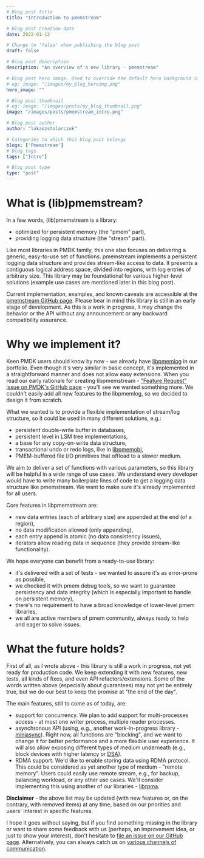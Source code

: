 ```yaml
---
# Blog post title
title: "Introduction to pmemstream"

# Blog post creation date
date: 2022-01-12

# Change to 'false' when publishing the blog post
draft: false

# Blog post description
description: "An overview of a new library - pmemstream"

# Blog post hero image. Used to override the default hero background image.
# eg: image: "/images/my_blog_heroimg.png"
hero_image: ""

# Blog post thumbnail
# eg: image: "/images/posts/my_blog_thumbnail.png"
image: "/images/posts/pmemstream_intro.png"

# Blog post author
author: "lukaszstolarczuk"

# Categories to which this blog post belongs
blogs: ['Pmemstream']
# Blog tags
tags: ["Intro"]

# Blog post type
type: "post"
---
```


# What is (lib)pmemstream?

In a few words, (lib)pmemstream is a library:
 - optimized for persistent memory (the "pmem" part),
 - providing logging data structure (the "stream" part).

Like most libraries in PMDK family, this one also focuses on delivering a generic, easy-to-use
set of functions. pmemstream implements a persistent logging data structure and provides stream-like
access to data. It presents a contiguous logical address space, divided into regions, with
log entries of arbitrary size. This library may be foundational for various higher-level solutions
(example use cases are mentioned later in this blog post).

Current implementation, examples, and known caveats are accessible at the [pmemstream GitHub page][pmemstream_gh].
Please bear in mind this library is still in an early stage of development. As this is a work in progress,
it may change the behavior or the API without any announcement or any backward compatibility assurance.

# Why we implement it?

Keen PMDK users should know by now - we already have [libpmemlog][pmemlog_pmem_io] in our portfolio.
Even though it's very similar in basic concept, it's implemented in a straightforward manner and
does not allow easy extensions. When you read our early rationale for creating libpmemstream -
["Feature Request" issue on PMDK's GitHub page][pmdk_feat_issue] - you'll see we wanted something more.
We couldn't easily add all new features to the libpmemlog, so we decided to design it from scratch.

What we wanted is to provide a flexible implementation of stream/log structure, so it could be used in many
different solutions, e.g.:
- persistent double-write buffer in databases,
- persistent level in LSM tree implementations,
- a base for any copy-on-write data structure,
- transactional undo or redo logs, like in [libpmemobj][pmemobj_txs],
- PMEM-buffered file I/O primitives that offload to a slower medium.

We aim to deliver a set of functions with various parameters, so this library will be helpful in a wide range
of use cases. We understand every developer would have to write many boilerplate lines of code to get a logging
data structure like pmemstream. We want to make sure it's already implemented for all users.

Core features in libpmemstream are:
- new data entries (each of arbitrary size) are appended at the end (of a region),
- no data modification allowed (only appending),
- each entry append is atomic (no data consistency issues),
- iterators allow reading data in sequence (they provide stream-like functionality).

We hope everyone can benefit from a ready-to-use library:
- it's delivered with a set of tests - we wanted to assure it's as error-prone as possible,
- we checked it with pmem debug tools, so we want to guarantee persistency and data integrity
    (which is especially important to handle on persistent memory),
- there's no requirement to have a broad knowledge of lower-level pmem libraries,
- we all are active members of pmem community, always ready to help and eager to solve issues.

# What the future holds?

First of all, as I wrote above - this library is still a work in progress, not yet ready for production code.
We keep extending it with new features, new tests, all kinds of fixes, and even API refactors/extensions.
Some of the words written above (especially about guarantees) may not yet be entirely true, but we do our best
to keep the promise at "the end of the day".

The main features, still to come as of today, are:
- support for concurrency. We plan to add support for multi-processes access - at most one writer process,
    multiple reader processes.
- asynchronous API (using, e.g., another work-in-progress library - [miniasync][miniasync_gh]).
    Right now, all functions are "blocking", and we want to change it for better performance
    and a more flexible user experience. It will also allow exposing different types of medium
    underneath (e.g., block devices with higher latency or [DSA][intel_dsa]).
- RDMA support. We'd like to enable storing data using RDMA protocol. This could be considered as yet another
    type of medium - "remote memory". Users could easily use remote stream, e.g., for backup, balancing workload,
    or any other use cases. We'll consider implementing this using another of our libraries - [librpma][rpma_gh].

**Disclaimer** - the above list may be updated (with new features or, on the contrary, with removed items)
at any time, based on our priorities and users' interest in specific features.

I hope it goes without saying, but if you find something missing in the library or want to share some
feedback with us (perhaps, an improvement idea, or just to show your interest), don't hesitate to
[file an issue on our GitHub page][pmemstream_gh_issue]. Alternatively, you can always catch us on
[various channels of communication][community_pmem_io].


[pmdk_feat_issue]: https://github.com/pmem/pmdk/issues/4930
[pmemstream_gh]: https://github.com/pmem/pmemstream
[pmemstream_gh_issue]: https://github.com/pmem/pmemstream/issues
[pmemlog_pmem_io]: /pmdk/libpmemlog/
[pmemobj_txs]: /blog/2015/06/an-introduction-to-pmemobj-part-2-transactions/
[community_pmem_io]: /community/
[miniasync_gh]: https://github.com/pmem/miniasync
[intel_dsa]: https://01.org/blogs/2019/introducing-intel-data-streaming-accelerator
[rpma_gh]: https://github.com/pmem/rpma
